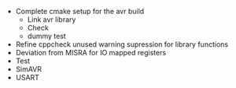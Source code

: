 * Complete cmake setup for the avr build
  * Link avr library
  * Check 
  * dummy test
* Refine cppcheck unused warning supression for library functions
* Deviation from MISRA for IO mapped registers
* Test
* SimAVR
* USART
